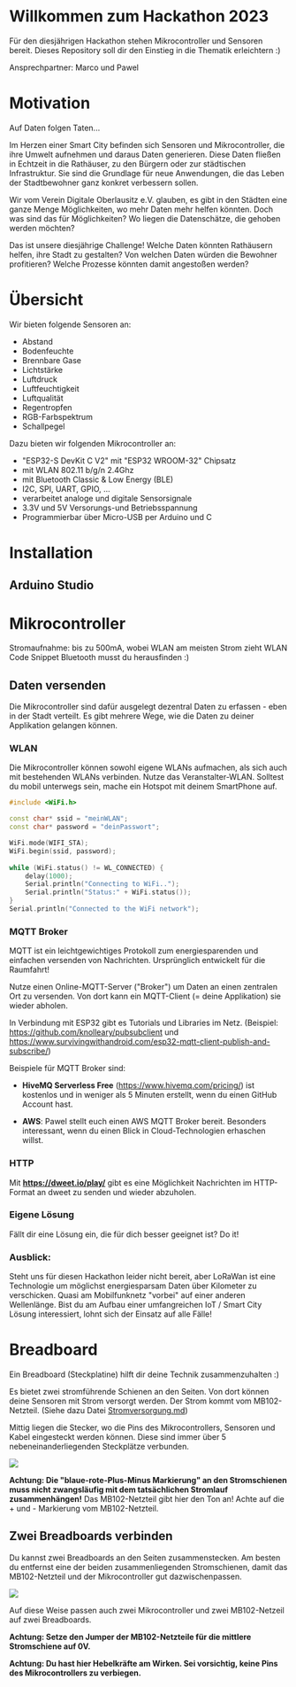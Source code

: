 

# Willkommen zum Hackathon 2023
Für den diesjährigen Hackathon stehen Mikrocontroller und Sensoren bereit. Dieses Repository soll dir den Einstieg in die Thematik erleichtern :)

Ansprechpartner: Marco und Pawel


# Motivation
Auf Daten folgen Taten...

Im Herzen einer Smart City befinden sich Sensoren und Mikrocontroller, die ihre Umwelt aufnehmen und daraus Daten generieren. Diese Daten fließen in Echtzeit in die Rathäuser, zu den Bürgern oder zur städtischen Infrastruktur. Sie sind die Grundlage für neue Anwendungen, die das Leben der Stadtbewohner ganz konkret verbessern sollen.

Wir vom Verein Digitale Oberlausitz e.V. glauben, es gibt in den Städten eine ganze Menge Möglichkeiten, wo mehr Daten mehr helfen könnten. Doch was sind das für Möglichkeiten? Wo liegen die Datenschätze, die gehoben werden möchten?

Das ist unsere diesjährige Challenge! Welche Daten könnten Rathäusern helfen, ihre Stadt zu gestalten? Von welchen Daten würden die Bewohner profitieren? Welche Prozesse könnten damit angestoßen werden?


# Übersicht
Wir bieten folgende Sensoren an:

- Abstand
- Bodenfeuchte
- Brennbare Gase
- Lichtstärke
- Luftdruck
- Luftfeuchtigkeit
- Luftqualität
- Regentropfen
- RGB-Farbspektrum
- Schallpegel

Dazu bieten wir folgenden Mikrocontroller an:
- "ESP32-S DevKit C V2" mit "ESP32 WROOM-32" Chipsatz
- mit WLAN 802.11 b/g/n 2.4Ghz
- mit Bluetooth Classic & Low Energy (BLE)
- I2C, SPI, UART, GPIO, ...
- verarbeitet analoge und digitale Sensorsignale
- 3.3V und 5V Versorungs-und Betriebsspannung
- Programmierbar über Micro-USB per Arduino und C

# Installation

## Arduino Studio

# Mikrocontroller
Stromaufnahme: bis zu 500mA, wobei WLAN am meisten Strom zieht
WLAN Code Snippet
Bluetooth musst du herausfinden :)

## Daten versenden
Die Mikrocontroller sind dafür ausgelegt dezentral Daten zu erfassen - eben in der Stadt verteilt. Es gibt mehrere Wege, wie die Daten zu deiner Applikation gelangen können.

### WLAN
Die Mikrocontroller können sowohl eigene WLANs aufmachen, als sich auch mit bestehenden WLANs verbinden.
Nutze das Veranstalter-WLAN. Solltest du mobil unterwegs sein, mache ein Hotspot mit deinem SmartPhone auf.

```cpp
#include <WiFi.h>

const char* ssid = "meinWLAN"; 
const char* password = "deinPasswort";

WiFi.mode(WIFI_STA);
WiFi.begin(ssid, password);
  
while (WiFi.status() != WL_CONNECTED) {
    delay(1000);
    Serial.println("Connecting to WiFi..");
    Serial.println("Status:" + WiFi.status());
}
Serial.println("Connected to the WiFi network");
```

### MQTT Broker
MQTT ist ein leichtgewichtiges Protokoll zum energiesparenden und einfachen versenden von Nachrichten. Ursprünglich entwickelt für die Raumfahrt!


Nutze einen Online-MQTT-Server ("Broker") um Daten an einen zentralen Ort zu versenden. Von dort kann ein MQTT-Client (= deine Applikation) sie wieder abholen.

In Verbindung mit ESP32 gibt es Tutorials und Libraries im Netz. (Beispiel: https://github.com/knolleary/pubsubclient und https://www.survivingwithandroid.com/esp32-mqtt-client-publish-and-subscribe/)

Beispiele für MQTT Broker sind:
- **HiveMQ Serverless Free** (https://www.hivemq.com/pricing/) ist kostenlos und in weniger als 5 Minuten erstellt, wenn du einen GitHub Account hast.

- **AWS**: Pawel stellt euch einen AWS MQTT Broker bereit. Besonders interessant, wenn du einen Blick in Cloud-Technologien erhaschen willst.

### HTTP
Mit **https://dweet.io/play/** gibt es eine Möglichkeit Nachrichten im HTTP-Format an dweet zu senden und wieder abzuholen.

### Eigene Lösung
Fällt dir eine Lösung ein, die für dich besser geeignet ist? Do it!

### Ausblick: 
Steht uns für diesen Hackathon leider nicht bereit, aber LoRaWan ist eine Technologie um möglichst energiesparsam Daten über Kilometer zu verschicken. Quasi am Mobilfunknetz "vorbei" auf einer anderen Wellenlänge. Bist du am Aufbau einer umfangreichen IoT / Smart City Lösung interessiert, lohnt sich der Einsatz auf alle Fälle!


# Breadboard
Ein Breadboard (Steckplatine) hilft dir deine Technik zusammenzuhalten :)

Es bietet zwei stromführende Schienen an den Seiten. Von dort können deine Sensoren mit Strom versorgt werden. Der Strom kommt vom MB102-Netzteil. (Siehe dazu Datei [Stromversorgung.md](Stromversorgung.md))
  
Mittig liegen die Stecker, wo die Pins des Mikrocontrollers, Sensoren und Kabel eingesteckt werden können. Diese sind immer über 5 nebeneinanderliegenden Steckplätze verbunden.

![](img/Ein_Breadboard.jpg)

**Achtung: Die "blaue-rote-Plus-Minus Markierung" an den Stromschienen muss nicht zwangsläufig mit dem tatsächlichen Stromlauf zusammenhängen!** Das MB102-Netzteil gibt hier den Ton an! Achte auf die + und - Markierung vom MB102-Netzteil.


## Zwei Breadboards verbinden
Du kannst zwei Breadboards an den Seiten zusammenstecken. Am besten du entfernst eine der beiden zusammenliegenden Stromschienen, damit das MB102-Netzteil und der Mikrocontroller gut dazwischenpassen.

![](img/Zwei_Breadboards.jpg)

Auf diese Weise passen auch zwei Mikrocontroller und zwei MB102-Netzeil auf zwei Breadboards.

**Achtung: Setze den Jumper der MB102-Netzteile für die mittlere Stromschiene auf 0V.**

**Achtung: Du hast hier Hebelkräfte am Wirken. Sei vorsichtig, keine Pins des Mikrocontrollers zu verbiegen.**